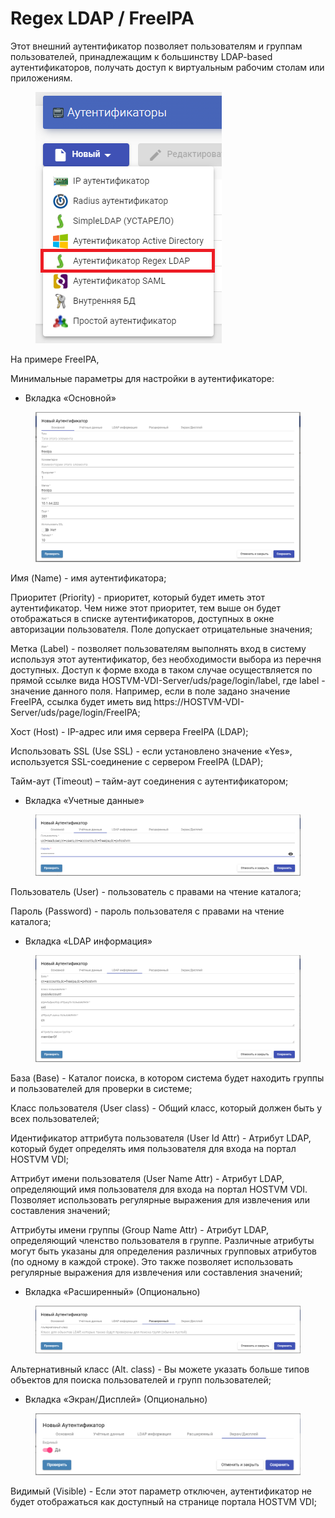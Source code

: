 # Regex LDAP / FreeIPA

Этот внешний аутентификатор позволяет пользователям и группам пользователей, принадлежащим к большинству LDAP-based аутентификаторов, получать доступ к виртуальным рабочим столам или приложениям.

<figure><img src="../../../.gitbook/assets/image (1).png" alt=""><figcaption></figcaption></figure>



На примере FreeIPA,

Минимальные параметры для настройки в аутентификаторе:

* Вкладка «Основной»

<figure><img src="../../../.gitbook/assets/image (2).png" alt=""><figcaption></figcaption></figure>



Имя (Name) - имя аутентификатора;

Приоритет (Priority) - приоритет, который будет иметь этот аутентификатор. Чем ниже этот приоритет, тем выше он будет отображаться в списке аутентификаторов, доступных в окне авторизации пользователя. Поле допускает отрицательные значения;

Метка (Label) - позволяет пользователям выполнять вход в систему используя этот аутентификатор, без необходимости выбора из перечня доступных. Доступ к форме входа в таком случае осуществляется по прямой ссылке вида HOSTVM-VDI-Server/uds/page/login/label, где label - значение данного поля. Например, если в поле задано значение FreeIPA, ссылка будет иметь вид https://HOSTVM-VDI-Server/uds/page/login/FreeIPA;

Хост (Host) - IP-адрес или имя сервера FreeIPA (LDAP);

Использовать SSL (Use SSL) - если установлено значение «Yes», используется SSL-соединение с сервером FreeIPA (LDAP);

Тайм-аут (Timeout) – тайм-аут соединения с аутентификатором;

* Вкладка «Учетные данные»

<figure><img src="../../../.gitbook/assets/image (6).png" alt=""><figcaption></figcaption></figure>

Пользователь (User) - пользователь с правами на чтение каталога;

Пароль (Password) - пароль пользователя с правами на чтение каталога;

* Вкладка «LDAP информация»

<figure><img src="../../../.gitbook/assets/image (3).png" alt=""><figcaption></figcaption></figure>

База (Base) - Каталог поиска, в котором система будет находить группы и пользователей для проверки в системе;

Класс пользователя (User class) - Общий класс, который должен быть у всех пользователей;

Идентификатор аттрибута пользователя (User Id Attr) - Атрибут LDAP, который будет определять имя пользователя для входа на портал HOSTVM VDI;

Аттрибут имени пользователя (User Name Attr) - Атрибут LDAP, определяющий имя пользователя для входа на портал HOSTVM VDI. Позволяет использовать регулярные выражения для извлечения или составления значений;

Аттрибуты имени группы (Group Name Attr) - Атрибут LDAP, определяющий членство пользователя в группе. Различные атрибуты могут быть указаны для определения различных групповых атрибутов (по одному в каждой строке). Это также позволяет использовать регулярные выражения для извлечения или составления значений;

* Вкладка «Расширенный» (Опционально)

<figure><img src="../../../.gitbook/assets/image (8).png" alt=""><figcaption></figcaption></figure>

Альтернативный класс (Alt. class) - Вы можете указать больше типов объектов для поиска пользователей и групп пользователей;

* Вкладка «Экран/Дисплей» (Опционально)&#x20;

<figure><img src="../../../.gitbook/assets/image (1) (3).png" alt=""><figcaption></figcaption></figure>

Видимый (Visible) - Если этот параметр отключен, аутентификатор не будет отображаться как доступный на странице портала HOSTVM VDI;
